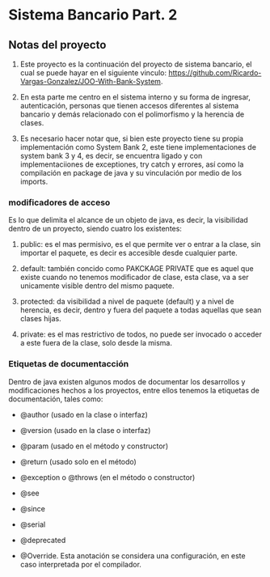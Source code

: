 # Sistema Bancario Part. 2

## Notas del proyecto

1. Este proyecto es la continuación del proyecto de sistema bancario, el cual se puede hayar en el siguiente vinculo: <https://github.com/Ricardo-Vargas-Gonzalez/JOO-With-Bank-System>.

2. En esta parte me centro en el sistema interno y su forma de ingresar, autenticación, personas que tienen accesos diferentes al sistema bancario y demás relacionado con el polimorfismo y la herencia de clases.

3. Es necesario hacer notar que, si bien este proyecto tiene su propia implementación como System Bank 2, este tiene implementaciones de system bank 3 y 4, es decir, se encuentra ligado y con implementaciiones de exceptiones, try catch y errores, así como la compilación en package de java y su vinculación por medio de los imports.

### modificadores de acceso

Es lo que delimita el alcance de un objeto de java, es decir, la visibilidad dentro de un proyecto, siendo cuatro los existentes:

1. public: es el mas permisivo, es el que permite ver o entrar a la clase, sin importar el paquete, es decir es accesible desde cualquier parte.

2. default: también concido como PAKCKAGE PRIVATE que es aquel que existe cuando no tenemos modificador de clase, esta clase, va a ser unicamente visible dentro del mismo paquete.

3. protected: da visibilidad a nivel de paquete (default) y a nivel de herencia, es decir, dentro y fuera del paquete a todas aquellas que sean clases hijas.

4. private: es el mas restrictivo de todos, no puede ser invocado o acceder a este fuera de la clase, solo desde la misma.

### Etiquetas de documentacción

Dentro de java existen algunos modos de documentar los desarrollos y modificaciones hechos a los proyectos, entre ellos tenemos la etiquetas de documentación, tales como:

- @author (usado en la clase o interfaz)

- @version (usado en la clase o interfaz)

- @param (usado en el método y constructor)

- @return (usado solo en el método)

- @exception o @throws (en el método o constructor)

- @see

- @since

- @serial

- @deprecated

- @Override. Esta anotación se considera una configuración, en este caso interpretada por el compilador.
